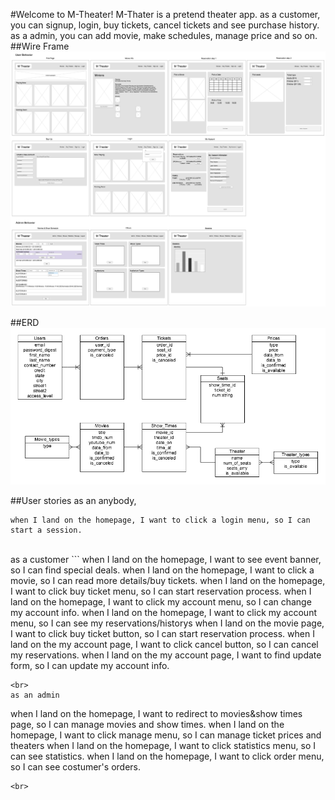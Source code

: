 #Welcome to M-Theater!
M-Thater is a pretend theater app.
as a customer, you can signup, login, buy tickets, cancel tickets and see purchase history.
as a admin, you can add movie, make schedules, manage price and so on.
<br>
##Wire Frame
![wire frame](src_readme/wire_frame.png)<br>

##ERD
![ERD](src_readme/erd.png)<br>

##User stories
as an anybody,
```
when I land on the homepage, I want to click a login menu, so I can start a session.
```
<br>
as a customer
```
when I land on the homepage, I want to see event banner, so I can find special deals.
when I land on the homepage, I want to click a movie, so I can read more details/buy tickets.
when I land on the homepage, I want to click buy ticket menu, so I can start reservation process.
when I land on the homepage, I want to click my account menu, so I can change my account info.
when I land on the homepage, I want to click my account menu, so I can see my reservations/historys
when I land on the movie page, I want to click buy ticket button, so I can start reservation process.
when I land on the my account page, I want to click cancel button, so I can cancel my reservations.
when I land on the my account page, I want to find update form, so I can update my account info.

```
<br>
as an admin
```
when I land on the homepage, I want to redirect to movies&show times page, so I can manage movies and show times.
when I land on the homepage, I want to click manage menu, so I can manage ticket prices and theaters
when I land on the homepage, I want to click statistics menu, so I can see statistics.
when I land on the homepage, I want to click order menu, so I can see costumer's orders.

```
<br>

